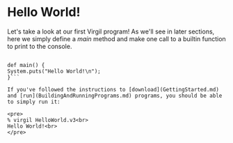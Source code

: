 # Hello World! #

Let's take a look at our first Virgil program! As we'll see in later sections, here we simply define a _main_ method and make one call to a builtin function to print to the console.

```

def main() {
System.puts("Hello World!\n");
}```

If you've followed the instructions to [download](GettingStarted.md) and [run](BuildingAndRunningPrograms.md) programs, you should be able to simply run it:

<pre>
% virgil HelloWorld.v3<br>
Hello World!<br>
</pre>